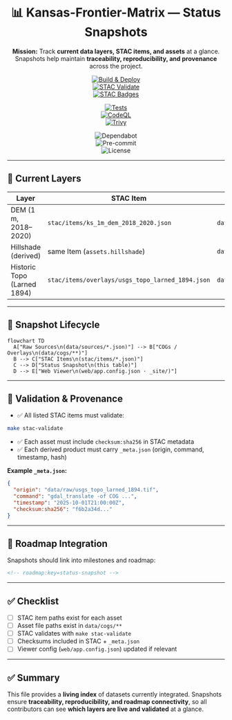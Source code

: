 <div align="center">

# 📊 Kansas-Frontier-Matrix — Status Snapshots

**Mission:** Track **current data layers, STAC items, and assets** at a glance.  
Snapshots help maintain **traceability, reproducibility, and provenance** across the project.  

[![Build & Deploy](https://github.com/bartytime4life/Kansas-Frontier-Matrix/actions/workflows/site.yml/badge.svg)](.github/workflows/site.yml)  
[![STAC Validate](https://github.com/bartytime4life/Kansas-Frontier-Matrix/actions/workflows/stac-validate.yml/badge.svg)](.github/workflows/stac-validate.yml)  
[![STAC Badges](https://github.com/bartytime4life/Kansas-Frontier-Matrix/actions/workflows/stac-badges.yml/badge.svg)](.github/workflows/stac-badges.yml)  

[![Tests](https://github.com/bartytime4life/Kansas-Frontier-Matrix/actions/workflows/tests.yml/badge.svg)](.github/workflows/tests.yml)  
[![CodeQL](https://github.com/bartytime4life/Kansas-Frontier-Matrix/actions/workflows/codeql.yml/badge.svg)](.github/workflows/codeql.yml)  
[![Trivy](https://github.com/bartytime4life/Kansas-Frontier-Matrix/actions/workflows/trivy.yml/badge.svg)](.github/workflows/trivy.yml)  

![Dependabot](https://img.shields.io/badge/Dependabot-enabled-brightgreen?logo=dependabot)  
![Pre-commit](https://img.shields.io/badge/pre--commit-enabled-brightgreen?logo=pre-commit)  
![License](https://img.shields.io/github/license/bartytime4life/Kansas-Frontier-Matrix)  

</div>

---

## 📂 Current Layers

| Layer                       | STAC Item                                        | Asset Path                                             |
|-----------------------------|--------------------------------------------------|--------------------------------------------------------|
| DEM (1 m, 2018–2020)        | `stac/items/ks_1m_dem_2018_2020.json`            | `data/cogs/dem/ks_1m_dem_2018_2020.tif`               |
| Hillshade (derived)         | same Item (`assets.hillshade`)                   | `data/cogs/hillshade/ks_hillshade_2018_2020.tif`       |
| Historic Topo (Larned 1894) | `stac/items/overlays/usgs_topo_larned_1894.json` | `data/cogs/overlays/usgs_topo_larned_1894.tif`         |

---

## 🔄 Snapshot Lifecycle

```mermaid
flowchart TD
  A["Raw Sources\n(data/sources/*.json)"] --> B["COGs / Overlays\n(data/cogs/**)"]
  B --> C["STAC Items\n(stac/items/*.json)"]
  C --> D["Status Snapshot\n(this table)"]
  D --> E["Web Viewer\n(web/app.config.json · _site/)"]
````

<!-- END OF MERMAID -->

---

## 🧮 Validation & Provenance

* ✅ All listed STAC items must validate:

```bash
make stac-validate
```

* ✅ Each asset must include `checksum:sha256` in STAC metadata
* ✅ Each derived product must carry `_meta.json` (origin, command, timestamp, hash)

**Example `_meta.json`:**

```json
{
  "origin": "data/raw/usgs_topo_larned_1894.tif",
  "command": "gdal_translate -of COG ...",
  "timestamp": "2025-10-01T21:00:00Z",
  "checksum:sha256": "f6b2a34d..."
}
```

---

## 📑 Roadmap Integration

Snapshots should link into milestones and roadmap:

```markdown
<!-- roadmap:key=status-snapshot -->
```

---

## ✅ Checklist

* [ ] STAC item paths exist for each asset
* [ ] Asset file paths exist in `data/cogs/**`
* [ ] STAC validates with `make stac-validate`
* [ ] Checksums included in STAC + `_meta.json`
* [ ] Viewer config (`web/app.config.json`) updated if relevant

---

## ✅ Summary

This file provides a **living index** of datasets currently integrated.
Snapshots ensure **traceability, reproducibility, and roadmap connectivity**,
so all contributors can see **which layers are live and validated** at a glance.
